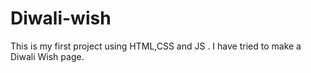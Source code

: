 # Diwali-wish
This is my first project using HTML,CSS and JS . I have tried to make a Diwali Wish page.
